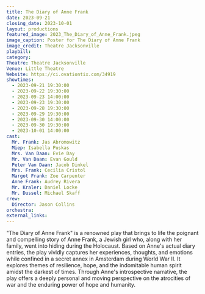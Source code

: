```yaml
---
title: The Diary of Anne Frank
date: 2023-09-21
closing_date: 2023-10-01
layout: productions
featured_image: 2023_The_Diary_of_Anne_Frank.jpeg
image_caption: Poster for The Diary of Anne Frank
image_credit: Theatre Jacksonville
playbill: 
category: 
Theatre: Theatre Jacksonville
Venue: Little Theatre
Website: https://ci.ovationtix.com/34919
showtimes:
  - 2023-09-21 19:30:00
  - 2023-09-22 19:30:00
  - 2023-09-23 14:00:00
  - 2023-09-23 19:30:00
  - 2023-09-28 19:30:00
  - 2023-09-29 19:30:00
  - 2023-09-30 14:00:00
  - 2023-09-30 19:30:00
  - 2023-10-01 14:00:00
cast:
  Mr. Frank: Jas Abromowitz
  Miep: Isabella Puskas
  Mrs. Van Daan: Evie Day
  Mr. Van Daan: Evan Gould           
  Peter Van Daan: Jacob Dinkel
  Mrs. Frank: Cecilia Cristol
  Margot Frank: Zoe Carpenter
  Anne Frank: Audrey Rivera       
  Mr. Kraler: Daniel Locke          
  Mr. Dussel: Michael Skaff         
crew:
  Director: Jason Collins
orchestra:
external_links:
---
```

"The Diary of Anne Frank" is a renowned play that brings to life the poignant and compelling story of Anne Frank, a Jewish girl who, along with her family, went into hiding during the Holocaust. Based on Anne's actual diary entries, the play vividly captures her experiences, thoughts, and emotions while confined in a secret annex in Amsterdam during World War II. It explores themes of resilience, hope, and the indomitable human spirit amidst the darkest of times. Through Anne's introspective narrative, the play offers a deeply personal and moving perspective on the atrocities of war and the enduring power of hope and humanity.